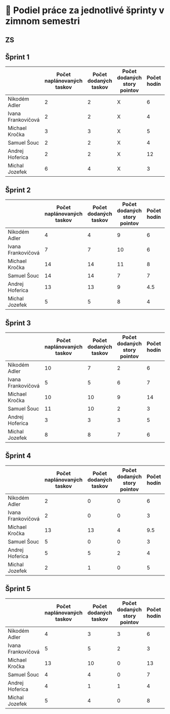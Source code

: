 # 🎒 Podiel práce za jednotlivé šprinty v zimnom semestri

## ZS
## Šprint 1
|                    | **Počet naplánovaných taskov** | **Počet dodaných taskov**  | **Počet dodaných story pointov** | **Počet hodín** |	**Percentá** |
|--------------------|--------------------------------|----------------------------|----------------------------------|-----------------|----------------|
| Nikodém Adler	     | 2	                          | 2	                       | X	                              | 6               | 12.5%          |
| Ivana Frankovičová | 2	                          | 2	                       | X	                              | 4               | 12.5%          |
| Michael Kročka     | 3	                          | 3                          | X                                | 5               | 18.75%         |
| Samuel Šouc        | 2	                          | 2	                       | X                                | 4               | 12.5%          |
| Andrej Hoferica	 | 2	                          | 2	                       | X                      	      | 12              | 18.75%         |
| Michal Jozefek     | 6	                          | 4                          | X                                | 3               | 25%            |

## Šprint 2
|                    | **Počet naplánovaných taskov** | **Počet dodaných taskov**  | **Počet dodaných story pointov** | **Počet hodín** |	**Percentá** |
|--------------------|--------------------------------|----------------------------|----------------------------------|-----------------|----------------|
| Nikodém Adler	     | 4	                          | 4	                       | 9	                              | 6               | 16.66%         |
| Ivana Frankovičová | 7	                          | 7	                       | 10	                              | 6               | 18.51%         |
| Michael Kročka     | 14	                          | 14                         | 11                               | 8               | 20.37%         |
| Samuel Šouc        | 14	                          | 14	                       | 7                                | 7               | 12.96%         |
| Andrej Hoferica	 | 13	                          | 13	                       | 9                      	      | 4.5             | 16.66%         |
| Michal Jozefek     | 5	                          | 5                          | 8                                | 4               | 14.81%         |

## Šprint 3
|                    | **Počet naplánovaných taskov** | **Počet dodaných taskov**  | **Počet dodaných story pointov** | **Počet hodín** |	**Percentá** |
|--------------------|--------------------------------|----------------------------|----------------------------------|-----------------|----------------|
| Nikodém Adler	     | 10	                          | 7	                       | 2	                              | 6               | 6.98%          |
| Ivana Frankovičová | 5	                          | 5	                       | 6	                              | 7               | 20.68%         |
| Michael Kročka     | 10	                          | 10                         | 9                                | 14              | 31.03%         |
| Samuel Šouc        | 11	                          | 10	                       | 2                                | 3               | 6.98%          |
| Andrej Hoferica	 | 3	                          | 3	                       | 3                      	      | 5               | 10.34%         |
| Michal Jozefek     | 8	                          | 8                          | 7                                | 6               | 24.13%         |

## Šprint 4
|                    | **Počet naplánovaných taskov** | **Počet dodaných taskov**  | **Počet dodaných story pointov** | **Počet hodín** |	**Percentá** |
|--------------------|--------------------------------|----------------------------|----------------------------------|-----------------|----------------|
| Nikodém Adler	     | 2	                          | 0	                       | 0	                              | 6               | 0%             |
| Ivana Frankovičová | 2	                          | 0	                       | 0	                              | 3               | 0%             |
| Michael Kročka     | 13	                          | 13                         | 4                                | 9.5             | 66.66%         |
| Samuel Šouc        | 5	                          | 0	                       | 0                                | 3               | 0%             |
| Andrej Hoferica	 | 5	                          | 5	                       | 2                      	      | 4               | 33.33%         |
| Michal Jozefek     | 2	                          | 1                          | 0                                | 5               | 0%             |

## Šprint 5
|                    | **Počet naplánovaných taskov** | **Počet dodaných taskov**  | **Počet dodaných story pointov** | **Počet hodín** |	**Percentá** |
|--------------------|--------------------------------|----------------------------|----------------------------------|-----------------|----------------|
| Nikodém Adler	     | 4	                          | 3	                       | 3	                              | 6               | 50%            |
| Ivana Frankovičová | 5	                          | 5	                       | 2	                              | 3               | 33.33%         |
| Michael Kročka     | 13	                          | 10                         | 0                                | 13              | 0%             |
| Samuel Šouc        | 4	                          | 4	                       | 0                                | 7               | 0%             |
| Andrej Hoferica	 | 4	                          | 1	                       | 1                      	      | 4               | 16.6%          |
| Michal Jozefek     | 5	                          | 4                          | 0                                | 8               | 0%             |